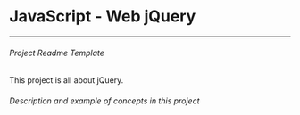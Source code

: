 # JavaScript - Web jQuery

---
###### Project Readme Template
This project is all about jQuery.

###### Description and example of concepts in this project 

